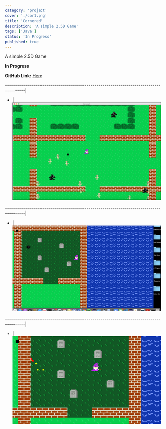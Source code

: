 ```yaml
---
category: 'project'
cover: './cor1.png'
title: 'Cornered'
description: 'A simple 2.5D Game'
tags: ['Java']
status: 'In Progress'
published: true
---
```


A simple 2.5D Game

**In Progress**

**GitHub Link:**
 <a href="https://github.com/ladeane00/Cornered">Here</a>

----------------------------------------------------------------------------------------|
- | 
![](./cor1.png)

----------------------------------------------------------------------------------------|
- | 
![](./cor2.png)

----------------------------------------------------------------------------------------|
- | 
![](./cor3.png)
